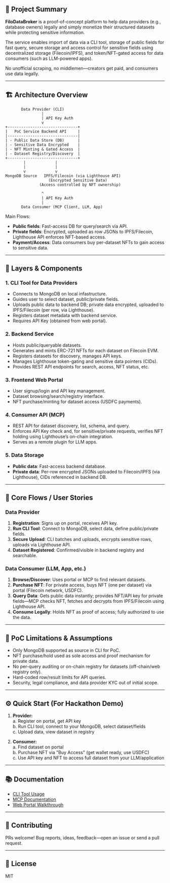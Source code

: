 ## 🚀 Project Summary

**FiloDataBroker** is a proof-of-concept platform to help data providers (e.g., database owners) legally and simply monetize their structured datasets while protecting sensitive information.

The service enables import of data via a CLI tool, storage of public fields for fast query, secure storage and access control for sensitive fields using decentralized storage (Filecoin/IPFS), and token/NFT-gated access for data consumers (such as LLM-powered apps).

No unofficial scraping, no middlemen—creators get paid, and consumers use data legally.

---

## 🏗️ Architecture Overview

```
       Data Provider (CLI)
                |
                | API Key Auth
                v
+-------------------------------+
|   PoC Service Backend API     |
|-------------------------------|
| - Public Data Store (DB)      |
| - Sensitive Data Encrypted    |
| - NFT Minting & Gated Access  |
| - Dataset Registry/Discovery  |
+-------------------------------+
        |             |
        |             |
        v             v
MongoDB Source   IPFS/Filecoin (via Lighthouse API)
                   (Encrypted Sensitive Data)
               (Access controlled by NFT ownership)

                ^
                | API Key Auth
                |
       Data Consumer (MCP Client, LLM, App)
```

Main Flows:

- **Public fields**: Fast-access DB for query/search via API.
- **Private fields**: Encrypted, uploaded as row JSONs to IPFS/Filecoin, Lighthouse API enforces NFT-based access.
- **Payment/Access**: Data consumers buy per-dataset NFTs to gain access to sensitive data.

---

## 🧩 Layers & Components

### 1. **CLI Tool for Data Providers**

- Connects to MongoDB on local infastructure.
- Guides user to select dataset, public/private fields.
- Uploads public data to backend DB; private data encrypted, uploaded to IPFS/Filecoin (per row, via Lighthouse).
- Registers dataset metadata with backend service.
- Requires API Key (obtained from web portal).

### 2. **Backend Service**

- Hosts public/queryable datasets.
- Generates and mints ERC-721 NFTs for each dataset on Filecoin EVM.
- Registers datasets for discovery, manages API keys.
- Manages Lighthouse token-gating and sensitive data pointers (CIDs).
- Provides REST API endpoints for search, access, NFT status, etc.

### 3. **Frontend Web Portal**

- User signup/login and API key management.
- Dataset browsing/search/registry interface.
- NFT purchase/minting for dataset access (USDFC payments).

### 4. **Consumer API (MCP)**

- REST API for dataset discovery, list, schema, and query.
- Enforces API Key check and, for sensitive/private requests, verifies NFT holding using Lighthouse’s on-chain integration.
- Serves as a remote plugin for LLM apps.

### 5. **Data Storage**

- **Public data**: Fast-access backend database.
- **Private data**: Per-row encrypted JSONs uploaded to Filecoin/IPFS (via Lighthouse), CIDs referenced in backend DB.

---

## 🔄 Core Flows / User Stories

### Data Provider

1. **Registration**: Signs up on portal, receives API key.
2. **Run CLI Tool**: Connect to MongoDB, select data, define public/private fields.
3. **Secure Upload**: CLI batches and uploads, encrypts sensitive rows, uploads via Lighthouse API.
4. **Dataset Registered**: Confirmed/visible in backend registry and searchable.

### Data Consumer (LLM, App, etc.)

1. **Browse/Discover**: Uses portal or MCP to find relevant datasets.
2. **Purchase NFT**: For private access, buys NFT (one per dataset) via portal (Filecoin network, USDFC).
3. **Query Data**: Gets public data instantly; provides NFT/API key for private fields—MCP checks NFT, fetches and decrypts from IPFS/Filecoin using Lighthouse API.
4. **Consume Legally**: Holds NFT as proof of access; fully authorized to use the data.

---

## 🧪 PoC Limitations & Assumptions

- Only MongoDB supported as source in CLI for PoC.
- NFT purchase/hold used as sole access and proof mechanism for private data.
- No per-query auditing or on-chain registry for datasets (off-chain/web registry only).
- Hard-coded row/result limits for API queries.
- Security, legal compliance, and data provider KYC out of initial scope.

---

## ⚙️ Quick Start (For Hackathon Demo)

1. **Provider:**  
   a. Register on portal, get API key  
   b. Run CLI tool, connect to your MongoDB, select dataset/fields  
   c. Upload data, view dataset in registry

2. **Consumer:**  
   a. Find dataset on portal  
   b. Purchase NFT via "Buy Access" (get wallet ready, use USDFC)  
   c. Use API key and NFT to access full dataset from your LLM/application

---

## 📚 Documentation

- [CLI Tool Usage](cli/README.md)
- [MCP Documentation](mcp/README.md)
- [Web Portal Walkthrough](web/README.md)

---

## 🤝 Contributing

PRs welcome! Bug reports, ideas, feedback—open an issue or send a pull request.

---

## 📝 License

MIT
